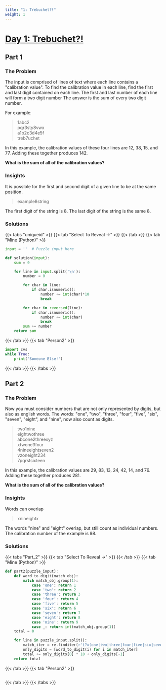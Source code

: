 ```yaml
---
title: "1: Trebuchet?!"
weight: 1
---
```


# [Day 1: Trebuchet?!](https://adventofcode.com/2023/day/1)
## Part 1
### The Problem

The input is comprised of lines of text where each line contains a "calibration value".
To find the calibration value in each line, find the first and last digit contained on each line.
The first and last number of each line will form a two digit number
The answer is the sum of every two digit number.

For example:

> 1abc2  
> pqr3sty8vwx  
> a1b2c3d4e5f  
> treb7uchet

In this example, the calibration values of these four lines are 12, 38, 15, and 77. Adding these together produces 142.

**What is the sum of all of the calibration values?**

### Insights
It is possible for the first and second digit of a given line to be at the same position.

> example8string

The first digit of the string is 8. The last digit of the string is the same 8.

### Solutions

{{< tabs "uniqueid" >}}
{{< tab "Select To Reveal ->" >}}
{{< /tab >}}
{{< tab "Mine (Python)" >}}
```python
input = ''  # Puzzle input here

def solution(input):
	sum = 0

	for line in input.split('\n'):
		number = 0

		for char in line:
			if char.isnumeric():
				number += int(char)*10
				break

		for char in reversed(line):
			if char.isnumeric():
				number += int(char)
				break
		sum += number
	return sum
```
{{< /tab >}}
{{< tab "Person2" >}}
```python
import cvs
while True:
	print('Someone Else!')
```
{{< /tab >}}
{{< /tabs >}}


## Part 2
### The Problem

Now you must consider numbers that are not only represented by digits, but also as english words.
The words: "one", "two", "three", "four", "five", "six", "seven", "eight", and "nine", now also count as digits.

> two1nine  
> eightwothree  
> abcone2threexyz  
> xtwone3four  
> 4nineeightseven2  
> vzoneight234  
> 7pqrstsixteen  

In this example, the calibration values are 29, 83, 13, 24, 42, 14, and 76. Adding these together produces 281.

**What is the sum of all of the calibration values?**

### Insights
Words can overlap

> xnineightx

The words "nine" and "eight" overlap, but still count as individual numbers.
The calibration number of the example is 98.

### Solutions

{{< tabs "Part_2" >}}
{{< tab "Select To Reveal ->" >}}
{{< /tab >}}
{{< tab "Mine (Python)" >}}
```python
def part2(puzzle_input):
    def word_to_digit(match_obj):
        match match_obj.group(1):
            case 'one': return 1
            case 'two': return 2
            case 'three': return 3
            case 'four': return 4
            case 'five': return 5
            case 'six': return 6
            case 'seven': return 7
            case 'eight': return 8
            case 'nine': return 9
            case _: return int(match_obj.group(1))
    total = 0

    for line in puzzle_input.split():
        match_iter = re.finditer(r'(?=(one|two|three|four|five|six|seven|eight|nine|\d))', line)
        only_digits = [word_to_digit(i) for i in match_iter]
        total += only_digits[0] * 10 + only_digits[-1]
    return total
```
{{< /tab >}}
{{< tab "Person2" >}}
```python
```
{{< /tab >}}
{{< /tabs >}}
